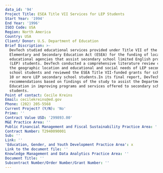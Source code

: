 ```yaml
---
data_id: '94'
Project Title: ESEA Title VII Services for LEP Students
Start Year: '1994'
End Year: '1996'
ISO3 Code: USA
Region: North America
Country: USA
Client/ Donor: U.S. Department of Education
Brief Discription: >-
  DevTech studied educational services provided under Title VII of the
  Elementary and Secondary Education Act (ESEA) for the funding of local
  educational agencies that assist secondary school limited English proficient
  (LEP) students. DevTech conducted a comprehensive literature review concerning
  the geographic location and educational and social needs of LEP secondary
  school students and reviewed the ESEA Title VII-funded grants for schools with
  10 or more LEP secondary school students.In its final report, DevTech provided
  recommendations based on findings of the study to assist the Department of
  Education in improving programs and services offered to secondary school LEP
  students.
Point of contact: Cecile Kreins
Email: cecilekreins@ed.gov
Phone: (202) 205-5568
Current Project? (Y/N): 'No'
Prime: ''
Contract Value USD: '299893.00'
M&E Practice Area: ''
Public Financial Management and Fiscal Sustainability Practice Area: ''
Contract Number: T2940090001
Sub: ''
Link: ''
'Education, Gender, and Youth Development Practice Area': x
Link to the document file: ''
Knowledge Management and Data Analytics Practice Area: ''
Document Title: ''
Subcontract Number/Order Number/Grant Number: ''
---
```

